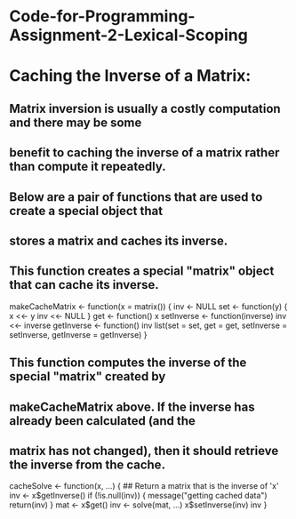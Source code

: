 # Code-for-Programming-Assignment-2-Lexical-Scoping

# Caching the Inverse of a Matrix:
## Matrix inversion is usually a costly computation and there may be some 
## benefit to caching the inverse of a matrix rather than compute it repeatedly.
## Below are a pair of functions that are used to create a special object that 
## stores a matrix and caches its inverse.

## This function creates a special "matrix" object that can cache its inverse.

makeCacheMatrix <- function(x = matrix()) {
        inv <- NULL
        set <- function(y) {
                x <<- y
                inv <<- NULL
        }
        get <- function() x
        setInverse <- function(inverse) inv <<- inverse
        getInverse <- function() inv
        list(set = set,
             get = get,
             setInverse = setInverse,
             getInverse = getInverse)
}


## This function computes the inverse of the special "matrix" created by 
## makeCacheMatrix above. If the inverse has already been calculated (and the 
## matrix has not changed), then it should retrieve the inverse from the cache.

cacheSolve <- function(x, ...) {
        ## Return a matrix that is the inverse of 'x'
        inv <- x$getInverse()
        if (!is.null(inv)) {
                message("getting cached data")
                return(inv)
        }
        mat <- x$get()
        inv <- solve(mat, ...)
        x$setInverse(inv)
        inv
}
